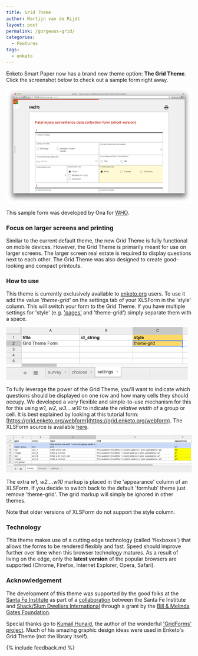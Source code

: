 ```yaml
---
title: Grid Theme
author: Martijn van de Rijdt
layout: post
permalink: /gorgeous-grid/
categories:
  - Features
tags:
  - enketo
---
```


Enketo Smart Paper now has a brand new theme option: __The Grid Theme__. Click the screenshot below to check out a sample form right away.


[![Screenshot of WHO Fatal Injury form using Grid Theme](../files/2014/04/fatal-injury.png "Screenshot of WHO Fatal Injury form using Grid Theme")](https://fatal.enketo.org/webform)

This sample form was developed by Ona for [WHO](http://who.int). 

### Focus on larger screens and printing

Similar to the current default theme, the new Grid Theme is fully functional on mobile devices. However, the Grid Theme is primarily meant for use on larger screens. The larger screen real estate is required to display questions next to each other. The Grid Theme was also designed to create good-looking and compact printouts. 

### How to use

This theme is currently exclusively available to [enketo.org](https://enketo.org) users. To use it add the value _'theme-grid'_ on the settings tab of your XLSForm in the 'style' column. This will switch your form to the Grid Theme. If you have multiple settings for 'style' (e.g. ['pages'](/pages) and 'theme-grid') simply separate them with a space. 

![XLSForm Style Setting](../files/2014/04/XLSForm-style-theme-grid.png "Style setting in XLSForm")

To fully leverage the power of the Grid Theme, you'll want to indicate which questions should be displayed on one row and how many cells they should occupy. We developed a very flexible and simple-to-use mechanism for this for this using _w1, w2, w3....w10_ to indicate the _relative width_ of a group or cell. It is best explained by looking at this tutorial form: [https://grid.enketo.org/webform](https://grid.enketo.org/webform). The XLSForm source is available [here](https://docs.google.com/spreadsheet/ccc?key=0Al3Mw5sknZoPdDhSVmhJX2NvOG44X1RadTA2RVRzSHc&usp=sharing#gid=0).

![XLSForm Grid markup](../files/2014/04/XLSForm-w-markup.png "XLSForm Grid markup")

The extra _w1, w2....w10_ markup is placed in the 'appearance' column of an XLSForm. If you decide to switch back to the default 'formhub' theme just remove 'theme-grid'. The grid markup will simply be ignored in other themes.

Note that older versions of XLSForm do not support the style column. 

### Technology

This theme makes use of a cutting edge technology (called 'flexboxes') that allows the forms to be rendered flexibly and fast. Speed should improve further over time when this browser technology matures. As a result of living on the edge, only the __latest version__ of the popular browsers are supported (Chrome, Firefox, Internet Explorer, Opera, Safari).


### Acknowledgement

The development of this theme was supported by the good folks at the [Santa Fe Institute](http://www.santafe.edu) as part of a [collaboration](http://www.santafe.edu/news/item/gates-slums-announce/) between the Santa Fe Institute and [Shack/Slum Dwellers International](http://www.sdinet.org/) through a grant by the [Bill & Melinda Gates Foundation](http://www.gatesfoundation.org/).

Special thanks go to [Kumail Hunaid](http://kumailht.com/), the author of the wonderful ['GridForms' project](http://kumailht.com/gridforms/). Much of his amazing graphic design ideas were used in Enketo's Grid Theme (not the library itself).

{% include feedback.md %}
